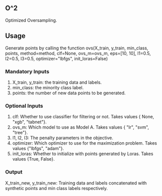 
## O^2 
Optimized Oversampling.

## Usage 

Generate points by calling the function ovs(X_train, y_train, min_class, points, method=method, clf=None, 
                                            ovs_m=ovs_m, eps=[10, 10], l1=0.5, l2=0.5, l3=0.5, optimizer="lbfgs", init_loras=False)

### Mandatory Inputs 

1) X_train, y_train: the training data and labels.
2) min_class: the minority class label. 
3) points: the number of new data points to be generated.

### Optional Inputs

1) clf: Whether to use classifier for filtering or not. Takes values \{ None, "xgb", "tabnet"\}. 
2) ovs_m: Which model to use as Model A. Takes values \{ "lr", "svm", "tree"\}. 
3) l1, l2, l3: The penalty parameters in the objective. 
4) optimizer: Which optimizer to use for the maximization problem. Takes values  \{"lbfgs", "adam"\}. 
5) init_loras: Whether to initialize with points generated by Loras. Takes values \{True, False\}. 


### Output 

X_train_new, y_train_new: Training data and labels concatenated with synthetic points and min class labels respectively.
